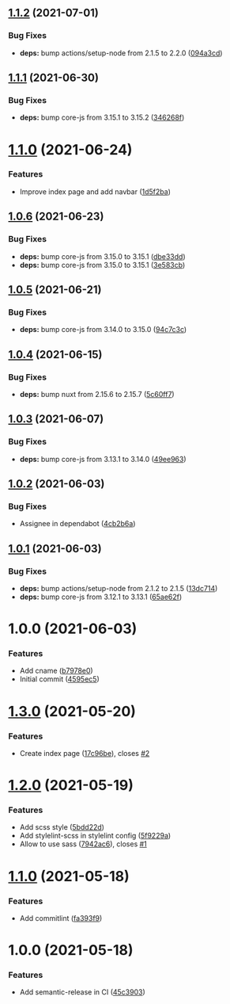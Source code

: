 ## [1.1.2](https://github.com/SecondaryCloud/website/compare/v1.1.1...v1.1.2) (2021-07-01)


### Bug Fixes

* **deps:** bump actions/setup-node from 2.1.5 to 2.2.0 ([094a3cd](https://github.com/SecondaryCloud/website/commit/094a3cd3717d1c0a134639d3d32afcb68f00ced8))

## [1.1.1](https://github.com/SecondaryCloud/website/compare/v1.1.0...v1.1.1) (2021-06-30)


### Bug Fixes

* **deps:** bump core-js from 3.15.1 to 3.15.2 ([346268f](https://github.com/SecondaryCloud/website/commit/346268fb682968f5e18845bf4c6640738074c9e1))

# [1.1.0](https://github.com/SecondaryCloud/website/compare/v1.0.6...v1.1.0) (2021-06-24)


### Features

* Improve index page and add navbar ([1d5f2ba](https://github.com/SecondaryCloud/website/commit/1d5f2ba89d388f00cafb18c72dd8d87c1bf7566f))

## [1.0.6](https://github.com/SecondaryCloud/website/compare/v1.0.5...v1.0.6) (2021-06-23)


### Bug Fixes

* **deps:** bump core-js from 3.15.0 to 3.15.1 ([dbe33dd](https://github.com/SecondaryCloud/website/commit/dbe33ddde1563b35ddb18cc22719c48c2210e8c2))
* **deps:** bump core-js from 3.15.0 to 3.15.1 ([3e583cb](https://github.com/SecondaryCloud/website/commit/3e583cb0ccf1f4d9bf8db90f418d761eb67ef833))

## [1.0.5](https://github.com/SecondaryCloud/website/compare/v1.0.4...v1.0.5) (2021-06-21)


### Bug Fixes

* **deps:** bump core-js from 3.14.0 to 3.15.0 ([94c7c3c](https://github.com/SecondaryCloud/website/commit/94c7c3caed92c934e86ed969feef4501bef0ef00))

## [1.0.4](https://github.com/SecondaryCloud/website/compare/v1.0.3...v1.0.4) (2021-06-15)


### Bug Fixes

* **deps:** bump nuxt from 2.15.6 to 2.15.7 ([5c60ff7](https://github.com/SecondaryCloud/website/commit/5c60ff7cba16ff5a2adb9973c8009d841bc0934a))

## [1.0.3](https://github.com/SecondaryCloud/website/compare/v1.0.2...v1.0.3) (2021-06-07)


### Bug Fixes

* **deps:** bump core-js from 3.13.1 to 3.14.0 ([49ee963](https://github.com/SecondaryCloud/website/commit/49ee9634df1814475610508a4f67f68f407dc45b))

## [1.0.2](https://github.com/SecondaryCloud/website/compare/v1.0.1...v1.0.2) (2021-06-03)


### Bug Fixes

* Assignee in dependabot ([4cb2b6a](https://github.com/SecondaryCloud/website/commit/4cb2b6a10fefe048b531eab7ec0eb4e858d7e2fb))

## [1.0.1](https://github.com/SecondaryCloud/website/compare/v1.0.0...v1.0.1) (2021-06-03)


### Bug Fixes

* **deps:** bump actions/setup-node from 2.1.2 to 2.1.5 ([13dc714](https://github.com/SecondaryCloud/website/commit/13dc714486bc51abcf0704fd42f71337f69f551e))
* **deps:** bump core-js from 3.12.1 to 3.13.1 ([65ae62f](https://github.com/SecondaryCloud/website/commit/65ae62ffa5ae5a5e4096fc56a4cb81ea8c2a20a7))

# 1.0.0 (2021-06-03)


### Features

* Add cname ([b7978e0](https://github.com/SecondaryCloud/website/commit/b7978e07e99c802acc5825af02b5729106cf0834))
* Initial commit ([4595ec5](https://github.com/SecondaryCloud/website/commit/4595ec5ef80c6aef652baf91315e3587cfba88c6))

# [1.3.0](https://github.com/sabrina-go/blog/compare/v1.2.0...v1.3.0) (2021-05-20)


### Features

* Create index page ([17c96be](https://github.com/sabrina-go/blog/commit/17c96be27b45be45b90c0cb8553b192b71160182)), closes [#2](https://github.com/sabrina-go/blog/issues/2)

# [1.2.0](https://github.com/sabrina-go/blog/compare/v1.1.0...v1.2.0) (2021-05-19)


### Features

* Add scss style ([5bdd22d](https://github.com/sabrina-go/blog/commit/5bdd22d1254c21cd90272347dc905cb2eb2c57e0))
* Add stylelint-scss in stylelint config ([5f9229a](https://github.com/sabrina-go/blog/commit/5f9229a7dc284b5c1f366a4064a3aead451be911))
* Allow to use sass ([7942ac6](https://github.com/sabrina-go/blog/commit/7942ac613399c20e8c2db1427a0522a49ad15ea8)), closes [#1](https://github.com/sabrina-go/blog/issues/1)

# [1.1.0](https://github.com/sabrina-go/blog/compare/v1.0.0...v1.1.0) (2021-05-18)


### Features

* Add commitlint ([fa393f9](https://github.com/sabrina-go/blog/commit/fa393f9d205b5fa8a3cc48a87eeb772098202e5b))

# 1.0.0 (2021-05-18)


### Features

* Add semantic-release in CI ([45c3903](https://github.com/sabrina-go/blog/commit/45c39030290989d34815cc7803ffafe287d5ff6d))
